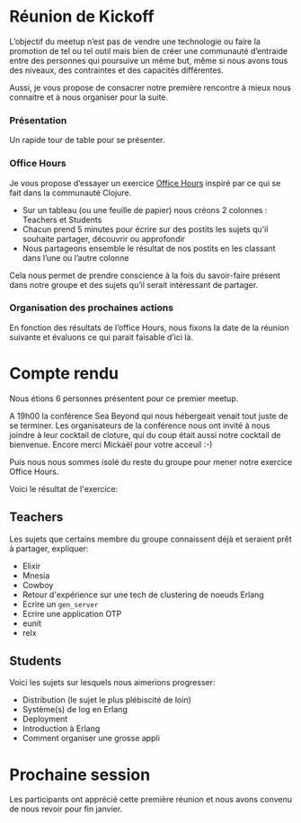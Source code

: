# Réunion de Kickoff

L’objectif du meetup n’est pas de vendre une technologie ou faire la promotion de tel ou tel outil mais bien de créer une communauté d’entraide entre des personnes qui poursuive un même but, même si nous avons tous des niveaux, des contraintes et des capacités différentes.

Aussi, je vous propose de consacrer notre première rencontre à mieux nous connaitre et à nous organiser pour la suite.

### Présentation

Un rapide tour de table pour se présenter. 

### Office Hours

Je vous propose d’essayer un exercice [Office Hours](http://blog.factual.com/clojure-office-hours) inspiré par ce qui se fait dans la communauté Clojure.
- Sur un tableau (ou une feuille de papier) nous créons 2 colonnes : Teachers et Students
- Chacun prend 5 minutes pour écrire sur des postits les sujets qu’il souhaite partager, découvrir ou approfondir
- Nous partageons ensemble le résultat de nos postits en les classant dans l’une ou l’autre colonne

Cela nous permet de prendre conscience à la fois du savoir-faire présent dans notre groupe et des sujets qu’il serait intéressant de partager.

### Organisation des prochaines actions

En fonction des résultats de l’office Hours, nous fixons la date de la réunion suivante et évaluons ce qui parait faisable d’ici là.

# Compte rendu

Nous étions 6 personnes présentent pour ce premier meetup.

A 19h00 la conférence Sea Beyond qui nous hébergeait venait tout juste de se terminer. Les organisateurs de la conférence nous ont invité à nous joindre à leur cocktail de cloture, qui du coup était aussi notre cocktail de bienvenue. Encore merci Mickaël pour votre acceuil :-)


Puis nous nous sommes isolé du reste du groupe pour mener notre exercice Office Hours.

Voici le résultat de l'exercice:

## Teachers

Les sujets que certains membre du groupe connaissent déjà et seraient prêt à partager, expliquer:

- Elixir
- Mnesia
- Cowboy
- Retour d'expérience sur une tech de clustering de noeuds Erlang
- Ecrire un `gen_server`
- Ecrire une application OTP
- eunit
- relx

## Students

Voici les sujets sur lesquels nous aimerions progresser:

- Distribution (le sujet le plus plébiscité de loin)
- Système(s) de log en Erlang
- Deployment
- Introduction à Erlang
- Comment organiser une grosse appli

# Prochaine session

Les participants ont apprécié cette première réunion et nous avons convenu de nous revoir pour fin janvier.

